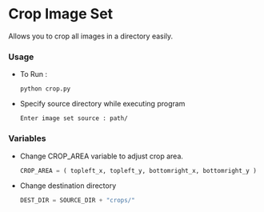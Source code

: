 # Crop Image Set

Allows you to crop all images in a directory easily.

### Usage

- To Run :
    ```
    python crop.py
    ```

- Specify source directory while executing program
    ```
    Enter image set source : path/
    ```

### Variables

- Change CROP_AREA variable to adjust crop area.
    ```python
    CROP_AREA = ( topleft_x, topleft_y, bottomright_x, bottomright_y )
    ```

- Change destination directory
    ```python
    DEST_DIR = SOURCE_DIR + "crops/"
    ```
